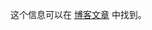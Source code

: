 这个信息可以在 [博客文章](https://medium.com/@starkware/part-1-starknet-sovereignty-a-decentralization-proposal-bca3e98a01ef) 中找到。
